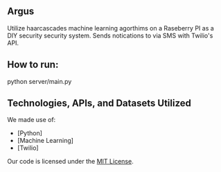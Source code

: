 ## Argus

Utilize haarcascades machine learning agorthims on a Raseberry PI as a DIY security security system.  Sends notications to via SMS with Twilio's API.

## How to run:
python server/main.py

## Technologies, APIs, and Datasets Utilized

We made use of:
- [Python]
- [Machine Learning]
- [Twilio]

Our code is licensed under the [MIT License](LICENSE.md).
